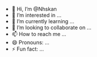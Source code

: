 - 👋 Hi, I’m @Nhskan
- 👀 I’m interested in ...
- 🌱 I’m currently learning ...
- 💞️ I’m looking to collaborate on ...
- 📫 How to reach me ...
- 😄 Pronouns: ...
- ⚡ Fun fact: ...

<!---
Nhskan/Nhskan is a ✨ special ✨ repository because its `README.md` (this file) appears on your GitHub profile.
You can click the Preview link to take a look at your changes.
--->
